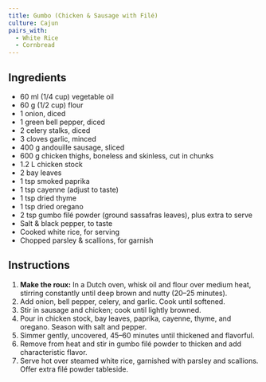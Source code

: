```yaml
---
title: Gumbo (Chicken & Sausage with Filé)
culture: Cajun
pairs_with:
  - White Rice
  - Cornbread
---
```


## Ingredients
- 60 ml (1/4 cup) vegetable oil
- 60 g (1/2 cup) flour
- 1 onion, diced
- 1 green bell pepper, diced
- 2 celery stalks, diced
- 3 cloves garlic, minced
- 400 g andouille sausage, sliced
- 600 g chicken thighs, boneless and skinless, cut in chunks
- 1.2 L chicken stock
- 2 bay leaves
- 1 tsp smoked paprika
- 1 tsp cayenne (adjust to taste)
- 1 tsp dried thyme
- 1 tsp dried oregano
- 2 tsp gumbo filé powder (ground sassafras leaves), plus extra to serve
- Salt & black pepper, to taste
- Cooked white rice, for serving
- Chopped parsley & scallions, for garnish

## Instructions
1. **Make the roux:** In a Dutch oven, whisk oil and flour over medium heat, stirring constantly until deep brown and nutty (20–25 minutes).
2. Add onion, bell pepper, celery, and garlic. Cook until softened.
3. Stir in sausage and chicken; cook until lightly browned.
4. Pour in chicken stock, bay leaves, paprika, cayenne, thyme, and oregano. Season with salt and pepper.
5. Simmer gently, uncovered, 45–60 minutes until thickened and flavorful.
6. Remove from heat and stir in gumbo filé powder to thicken and add characteristic flavor.
7. Serve hot over steamed white rice, garnished with parsley and scallions. Offer extra filé powder tableside.
